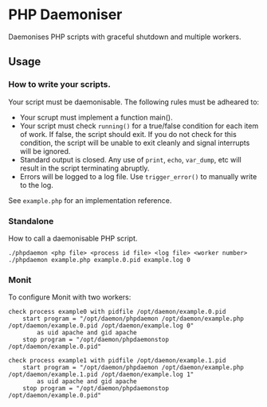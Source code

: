 # PHP Daemoniser

Daemonises PHP scripts with graceful shutdown and multiple workers.

## Usage

### How to write your scripts.

Your script must be daemonisable. The following rules must be adheared to:

 - Your scrupt must implement a function main().
 - Your script must check `running()` for a true/false condition for each
   item of work. If false, the script should exit. If you do not check for this
   condition, the script will be unable to exit cleanly and signal interrupts
   will be ignored.
 - Standard output is closed. Any use of `print`, `echo`, `var_dump`, etc will
   result in the script terminating abruptly.
 - Errors will be logged to a log file. Use `trigger_error()` to manually write
   to the log.

See `example.php` for an implementation reference.

### Standalone

How to call a daemonisable PHP script.

```
./phpdaemon <php file> <process id file> <log file> <worker number>
./phpdaemon example.php example.0.pid example.log 0
```

### Monit

To configure Monit with two workers:

```
check process example0 with pidfile /opt/daemon/example.0.pid
    start program = "/opt/daemon/phpdaemon /opt/daemon/example.php /opt/daemon/example.0.pid /opt/daemon/example.log 0"
        as uid apache and gid apache
    stop program = "/opt/daemon/phpdaemonstop /opt/daemon/example.0.pid"

check process example1 with pidfile /opt/daemon/example.1.pid
    start program = "/opt/daemon/phpdaemon /opt/daemon/example.php /opt/daemon/example.1.pid /opt/daemon/example.log 1"
        as uid apache and gid apache
    stop program = "/opt/daemon/phpdaemonstop /opt/daemon/example.0.pid"
```
